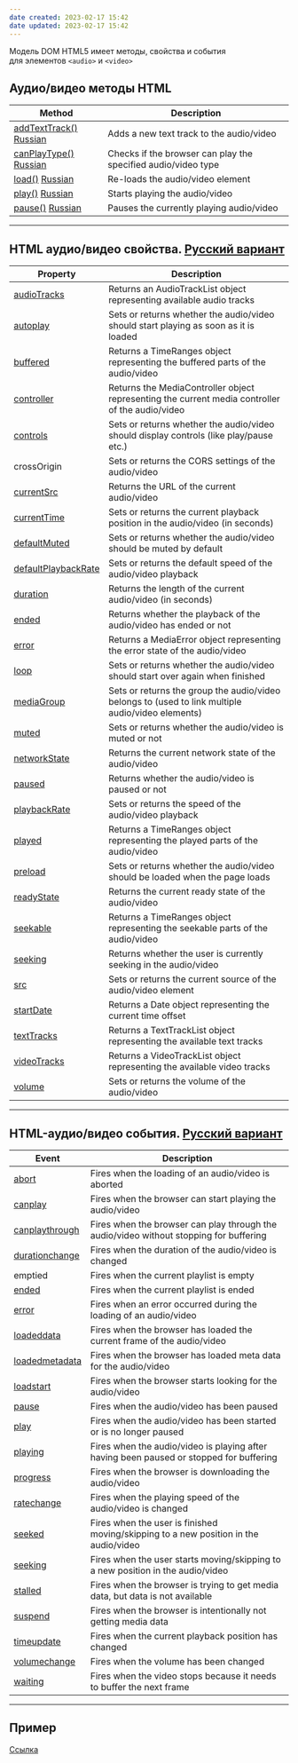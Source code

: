 ```yaml
---
date created: 2023-02-17 15:42
date updated: 2023-02-17 15:42
---
```


Модель DOM HTML5 имеет методы, свойства и события для элементов `<audio>` и `<video>`

## Аудио/видео методы HTML

| Method                                                                                                                                                | Description                                                   |
| ----------------------------------------------------------------------------------------------------------------------------------------------------- | ------------------------------------------------------------- |
| [addTextTrack()](https://www.w3schools.com/tags/av_met_addtexttrack.asp) [Russian](https://andew.ru/pages/page/html5-audio-video-js-addtexttrack.php) | Adds a new text track to the audio/video                      |
| [canPlayType()](https://www.w3schools.com/tags/av_met_canplaytype.asp) [Russian](https://andew.ru/pages/page/html5-audio-video-js-canplaytype.php)    | Checks if the browser can play the specified audio/video type |
| [load()](https://www.w3schools.com/tags/av_met_load.asp) [Russian](https://andew.ru/pages/page/html5-audio-video-js-load.php)                         | Re-loads the audio/video element                              |
| [play()](https://www.w3schools.com/tags/av_met_play.asp) [Russian](https://html5css.ru/tags/av_met_play.php)                                          | Starts playing the audio/video                                |
| [pause()](https://www.w3schools.com/tags/av_met_pause.asp) [Russian](https://html5css.ru/tags/av_met_pause.php)                                       | Pauses the currently playing audio/video                      |

---

## HTML аудио/видео свойства. [Русский вариант](https://html5css.ru/tags/ref_av_dom.php)

| Property                                                                              | Description                                                                                       |
| ------------------------------------------------------------------------------------- | ------------------------------------------------------------------------------------------------- |
| [audioTracks](https://www.w3schools.com/tags/av_prop_audiotracks.asp)                 | Returns an AudioTrackList object representing available audio tracks                              |
| [autoplay](https://www.w3schools.com/tags/av_prop_autoplay.asp)                       | Sets or returns whether the audio/video should start playing as soon as it is loaded              |
| [buffered](https://www.w3schools.com/tags/av_prop_buffered.asp)                       | Returns a TimeRanges object representing the buffered parts of the audio/video                    |
| [controller](https://www.w3schools.com/tags/av_prop_controller.asp)                   | Returns the MediaController object representing the current media controller of the audio/video   |
| [controls](https://www.w3schools.com/tags/av_prop_controls.asp)                       | Sets or returns whether the audio/video should display controls (like play/pause etc.)            |
| crossOrigin                                                                           | Sets or returns the CORS settings of the audio/video                                              |
| [currentSrc](https://www.w3schools.com/tags/av_prop_currentsrc.asp)                   | Returns the URL of the current audio/video                                                        |
| [currentTime](https://www.w3schools.com/tags/av_prop_currenttime.asp)                 | Sets or returns the current playback position in the audio/video (in seconds)                     |
| [defaultMuted](https://www.w3schools.com/tags/av_prop_defaultmuted.asp)               | Sets or returns whether the audio/video should be muted by default                                |
| [defaultPlaybackRate](https://www.w3schools.com/tags/av_prop_defaultplaybackrate.asp) | Sets or returns the default speed of the audio/video playback                                     |
| [duration](https://www.w3schools.com/tags/av_prop_duration.asp)                       | Returns the length of the current audio/video (in seconds)                                        |
| [ended](https://www.w3schools.com/tags/av_prop_ended.asp)                             | Returns whether the playback of the audio/video has ended or not                                  |
| [error](https://www.w3schools.com/tags/av_prop_error.asp)                             | Returns a MediaError object representing the error state of the audio/video                       |
| [loop](https://www.w3schools.com/tags/av_prop_loop.asp)                               | Sets or returns whether the audio/video should start over again when finished                     |
| [mediaGroup](https://www.w3schools.com/tags/av_prop_mediagroup.asp)                   | Sets or returns the group the audio/video belongs to (used to link multiple audio/video elements) |
| [muted](https://www.w3schools.com/tags/av_prop_muted.asp)                             | Sets or returns whether the audio/video is muted or not                                           |
| [networkState](https://www.w3schools.com/tags/av_prop_networkstate.asp)               | Returns the current network state of the audio/video                                              |
| [paused](https://www.w3schools.com/tags/av_prop_paused.asp)                           | Returns whether the audio/video is paused or not                                                  |
| [playbackRate](https://www.w3schools.com/tags/av_prop_playbackrate.asp)               | Sets or returns the speed of the audio/video playback                                             |
| [played](https://www.w3schools.com/tags/av_prop_played.asp)                           | Returns a TimeRanges object representing the played parts of the audio/video                      |
| [preload](https://www.w3schools.com/tags/av_prop_preload.asp)                         | Sets or returns whether the audio/video should be loaded when the page loads                      |
| [readyState](https://www.w3schools.com/tags/av_prop_readystate.asp)                   | Returns the current ready state of the audio/video                                                |
| [seekable](https://www.w3schools.com/tags/av_prop_seekable.asp)                       | Returns a TimeRanges object representing the seekable parts of the audio/video                    |
| [seeking](https://www.w3schools.com/tags/av_prop_seeking.asp)                         | Returns whether the user is currently seeking in the audio/video                                  |
| [src](https://www.w3schools.com/tags/av_prop_src.asp)                                 | Sets or returns the current source of the audio/video element                                     |
| [startDate](https://www.w3schools.com/tags/av_prop_startdate.asp)                     | Returns a Date object representing the current time offset                                        |
| [textTracks](https://www.w3schools.com/tags/av_prop_texttracks.asp)                   | Returns a TextTrackList object representing the available text tracks                             |
| [videoTracks](https://www.w3schools.com/tags/av_prop_videotracks.asp)                 | Returns a VideoTrackList object representing the available video tracks                           |
| [volume](https://www.w3schools.com/tags/av_prop_volume.asp)                           | Sets or returns the volume of the audio/video                                                     |

---

## HTML-аудио/видео события. [Русский вариант](https://html5css.ru/tags/ref_av_dom.php)

| Event                                                                        | Description                                                                             |
| ---------------------------------------------------------------------------- | --------------------------------------------------------------------------------------- |
| [abort](https://www.w3schools.com/tags/av_event_abort.asp)                   | Fires when the loading of an audio/video is aborted                                     |
| [canplay](https://www.w3schools.com/tags/av_event_canplay.asp)               | Fires when the browser can start playing the audio/video                                |
| [canplaythrough](https://www.w3schools.com/tags/av_event_canplaythrough.asp) | Fires when the browser can play through the audio/video without stopping for buffering  |
| [durationchange](https://www.w3schools.com/tags/av_event_durationchange.asp) | Fires when the duration of the audio/video is changed                                   |
| emptied                                                                      | Fires when the current playlist is empty                                                |
| [ended](https://www.w3schools.com/tags/av_event_ended.asp)                   | Fires when the current playlist is ended                                                |
| [error](https://www.w3schools.com/tags/av_event_error.asp)                   | Fires when an error occurred during the loading of an audio/video                       |
| [loadeddata](https://www.w3schools.com/tags/av_event_loadeddata.asp)         | Fires when the browser has loaded the current frame of the audio/video                  |
| [loadedmetadata](https://www.w3schools.com/tags/av_event_loadedmetadata.asp) | Fires when the browser has loaded meta data for the audio/video                         |
| [loadstart](https://www.w3schools.com/tags/av_event_loadstart.asp)           | Fires when the browser starts looking for the audio/video                               |
| [pause](https://www.w3schools.com/tags/av_event_pause.asp)                   | Fires when the audio/video has been paused                                              |
| [play](https://www.w3schools.com/tags/av_event_play.asp)                     | Fires when the audio/video has been started or is no longer paused                      |
| [playing](https://www.w3schools.com/tags/av_event_playing.asp)               | Fires when the audio/video is playing after having been paused or stopped for buffering |
| [progress](https://www.w3schools.com/tags/av_event_progress.asp)             | Fires when the browser is downloading the audio/video                                   |
| [ratechange](https://www.w3schools.com/tags/av_event_ratechange.asp)         | Fires when the playing speed of the audio/video is changed                              |
| [seeked](https://www.w3schools.com/tags/av_event_seeked.asp)                 | Fires when the user is finished moving/skipping to a new position in the audio/video    |
| [seeking](https://www.w3schools.com/tags/av_event_seeking.asp)               | Fires when the user starts moving/skipping to a new position in the audio/video         |
| [stalled](https://www.w3schools.com/tags/av_event_stalled.asp)               | Fires when the browser is trying to get media data, but data is not available           |
| [suspend](https://www.w3schools.com/tags/av_event_suspend.asp)               | Fires when the browser is intentionally not getting media data                          |
| [timeupdate](https://www.w3schools.com/tags/av_event_timeupdate.asp)         | Fires when the current playback position has changed                                    |
| [volumechange](https://www.w3schools.com/tags/av_event_volumechange.asp)     | Fires when the volume has been changed                                                  |
| [waiting](https://www.w3schools.com/tags/av_event_waiting.asp)               | Fires when the video stops because it needs to buffer the next frame                    |

---

## Пример

[Ссылка](https://andew.ru/pages/page/html5-audio-video-js-media-demonstration.php)
